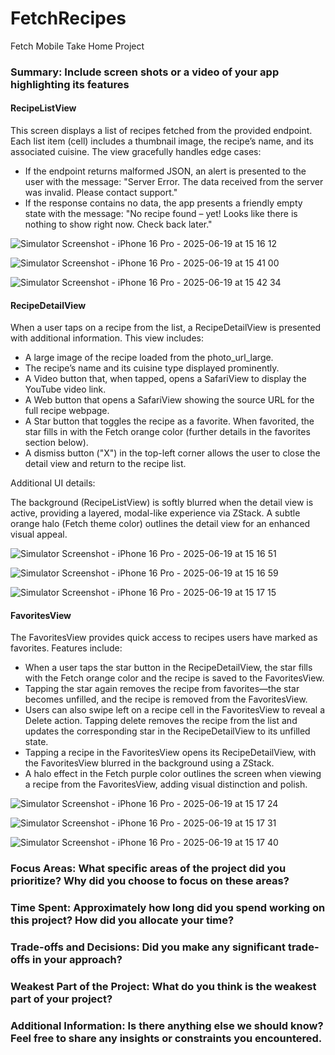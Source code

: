 # FetchRecipes
Fetch Mobile Take Home Project

### Summary: Include screen shots or a video of your app highlighting its features

#### RecipeListView
This screen displays a list of recipes fetched from the provided endpoint. Each list item (cell) includes a thumbnail image, the recipe’s name, and its associated cuisine. The view gracefully handles edge cases:

- If the endpoint returns malformed JSON, an alert is presented to the user with the message: "Server Error. The data received from the server was invalid. Please contact support."
- If the response contains no data, the app presents a friendly empty state with the message: "No recipe found – yet! Looks like there is nothing to show right now. Check back later."
  
![Simulator Screenshot - iPhone 16 Pro - 2025-06-19 at 15 16 12](https://github.com/user-attachments/assets/4e5d20d8-a8bc-4264-9964-e68e731a4114)

![Simulator Screenshot - iPhone 16 Pro - 2025-06-19 at 15 41 00](https://github.com/user-attachments/assets/48fff210-510c-448b-88f9-41a418097128)

![Simulator Screenshot - iPhone 16 Pro - 2025-06-19 at 15 42 34](https://github.com/user-attachments/assets/63b35088-8ce6-4323-89bc-0d74d4290ca0)

#### RecipeDetailView
When a user taps on a recipe from the list, a RecipeDetailView is presented with additional information. This view includes:

- A large image of the recipe loaded from the photo_url_large.
- The recipe’s name and its cuisine type displayed prominently.
- A Video button that, when tapped, opens a SafariView to display the YouTube video link.
- A Web button that opens a SafariView showing the source URL for the full recipe webpage.
- A Star button that toggles the recipe as a favorite. When favorited, the star fills in with the Fetch orange color (further details in the favorites section below).
- A dismiss button ("X") in the top-left corner allows the user to close the detail view and return to the recipe list.

Additional UI details:

The background (RecipeListView) is softly blurred when the detail view is active, providing a layered, modal-like experience via ZStack.
A subtle orange halo (Fetch theme color) outlines the detail view for an enhanced visual appeal.

![Simulator Screenshot - iPhone 16 Pro - 2025-06-19 at 15 16 51](https://github.com/user-attachments/assets/0469c645-2bb9-4857-9770-515a953a76ba)

![Simulator Screenshot - iPhone 16 Pro - 2025-06-19 at 15 16 59](https://github.com/user-attachments/assets/9b5c67b6-cd75-4f0f-a285-ea4cc5f75ab1)

![Simulator Screenshot - iPhone 16 Pro - 2025-06-19 at 15 17 15](https://github.com/user-attachments/assets/dac9949a-92d0-4578-9630-5ce4726c31e9)

#### FavoritesView
The FavoritesView provides quick access to recipes users have marked as favorites. Features include:

- When a user taps the star button in the RecipeDetailView, the star fills with the Fetch orange color and the recipe is saved to the FavoritesView.
- Tapping the star again removes the recipe from favorites—the star becomes unfilled, and the recipe is removed from the FavoritesView.
- Users can also swipe left on a recipe cell in the FavoritesView to reveal a Delete action. Tapping delete removes the recipe from the list and updates the corresponding star in the RecipeDetailView to its unfilled state.
- Tapping a recipe in the FavoritesView opens its RecipeDetailView, with the FavoritesView blurred in the background using a ZStack.
- A halo effect in the Fetch purple color outlines the screen when viewing a recipe from the FavoritesView, adding visual distinction and polish.

![Simulator Screenshot - iPhone 16 Pro - 2025-06-19 at 15 17 24](https://github.com/user-attachments/assets/87c76289-b605-4ec9-a616-ec9fd25efeef)

![Simulator Screenshot - iPhone 16 Pro - 2025-06-19 at 15 17 31](https://github.com/user-attachments/assets/9287c4d3-5396-43cd-b605-3256358c98f2)

![Simulator Screenshot - iPhone 16 Pro - 2025-06-19 at 15 17 40](https://github.com/user-attachments/assets/8b9d6bbb-cb53-4acc-9ca6-b89f0dcd0714)


### Focus Areas: What specific areas of the project did you prioritize? Why did you choose to focus on these areas?

### Time Spent: Approximately how long did you spend working on this project? How did you allocate your time?

### Trade-offs and Decisions: Did you make any significant trade-offs in your approach?

### Weakest Part of the Project: What do you think is the weakest part of your project?

### Additional Information: Is there anything else we should know? Feel free to share any insights or constraints you encountered.
